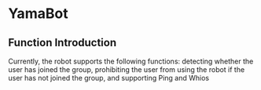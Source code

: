 # YamaBot

## Function Introduction

Currently, the robot supports the following functions: detecting whether the user has joined the group, prohibiting the user from using the robot if the user has not joined the group, and supporting Ping and Whios

